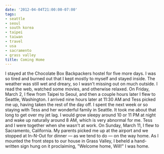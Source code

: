 ```yaml
---
date: '2012-04-04T21:00:00-07:00'
tags:
- seattle
- seoul
- south korea
- taipei
- taiwan
- travel
- usa
- sacramento
- grass valley
title: Coming Home
---
```


I stayed at the Chocolate Box Backpackers hostel for five more days. I was so tired and burned out that I kept mostly to myself and stayed inside. The weather was still wet and dreary, so I wasn't missing out on much outside. I read the web, watched some movies, and otherwise relaxed. On Friday, March 2, I flew from Taipei to Seoul, and then a couple hours later I flew to Seattle, Washington. I arrived nine hours later at 11:30 AM and Tess picked me up, having taken the rest of the day off. I spent the next week or so staying with Tess and her wonderful family in Seattle. It took me about that long to get over my jet lag. I would grow sleepy around 10 or 11 PM at night and wake up naturally around 8 AM, which is very abnormal for me. Tess and I were together when she wasn't at work. On Sunday, March 11, I flew to Sacramento, California. My parents picked me up at the airport and we stopped at In-N-Out for dinner — as we tend to do — on the way home. As I mounted the front steps to our house in Grass Valley, I beheld a hand-written sign hung on it proclaiming, "Welcome home, Will!" I was home.
